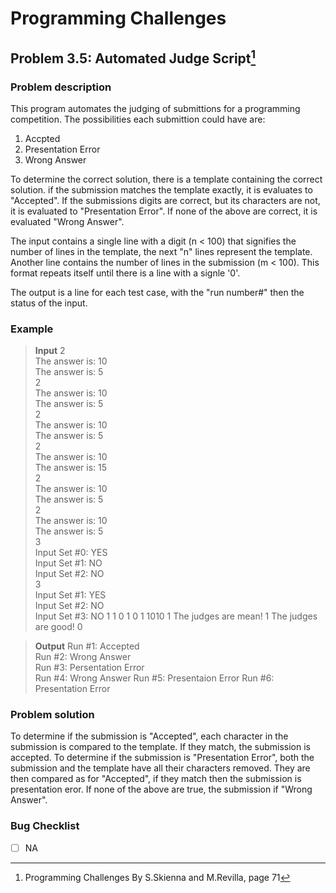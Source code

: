# Programming Challenges
## Problem 3.5: Automated Judge Script[^1]
### Problem description
This program automates the judging of submittions for a programming competition. The possibilities each submittion could have are:
1. Accpted
2. Presentation Error
3. Wrong Answer

To determine the correct solution, there is a template containing the correct solution. if the submission matches the template exactly, it is evaluates to "Accepted". If the submissions digits are correct, but its characters are not, it is evaluated to "Presentation Error". If none of the above are correct, it is evaluated "Wrong Answer".

The input contains a single line with a digit (n < 100) that signifies the number of lines in the template, the next "n" lines represent the template. Another line contains the number of lines in the submission (m < 100). This format repeats itself until there is a line with a signle '0'. 

The output is a line for each test case, with the "run number#" then the status of the input.


### Example 
>**Input**
>2                                              
>The answer is: 10                                        
>The answer is: 5                                       
>2                                            
>The answer is: 10                                        
>The answer is: 5                                  
>2                                   
>The answer is: 10                                      
>The answer is: 5                                   
>2                                       
>The answer is: 10                                  
>The answer is: 15                                 
>2                                 
>The answer is: 10                                           
>The answer is: 5                                 
>2                                
>The answer is: 10                             
>The answer is: 5                                 
>3                                             
>Input Set #0: YES                                    
>Input Set #1: NO                                    
>Input Set #2: NO                              
>3                               
>Input Set #1: YES                                      
>Input Set #2: NO                                  
>Input Set #3: NO
>1
>1 0 1 0
>1
>1010
>1
>The judges are mean!
>1
>The judges are good!
>0                                                            

>**Output**
>Run #1: Accepted                                     
>Run #2: Wrong Answer                                    
>Run #3: Persentation Error                                 
>Run #4: Wrong Answer
>Run #5: Presentaion Error
>Run #6: Presentation Error                                                                         

### Problem solution
To determine if the submission is "Accepted", each character in the submission is compared to the template. If they match, the submission is accepted. To determine if the submission is "Presentation Error", both the submission and the template have all their characters removed. They are then compared as for "Accepted", if they match then the submission is presentation eror. If none of the above are true, the submission if "Wrong Answer".

### Bug Checklist
- [ ] NA

[^1]: Programming Challenges By S.Skienna and M.Revilla, page 71